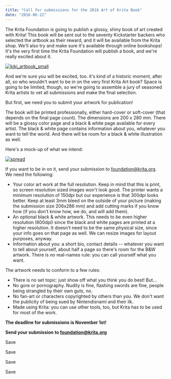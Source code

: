 ```yaml
---
title: "Call for submissions for the 2016 Art of Krita Book"
date: "2016-06-22"
---
```


The Krita Foundation is going to publish a glossy, shiny book of art created with Krita! This book will be sent out to the seventy Kickstarter backers who selected the artbook as their reward, and it will be available from the Krita shop. We'll also try and make sure it's available through online bookshops! It's the very first time the Krita Foundation will publish a book, and we're really excited about it.

[![kiki_artbook_small](/images/posts/2016/kiki_artbook_small.png)](https://krita.org/wp-content/uploads/2016/06/kiki_artbook_small.png)

And we're sure you will be excited, too. it's kind of a historic moment, after all, so who wouldn't want to be in on the very first Krita Art book? Space is going to be limited, though, so we're going to assemble a jury of seasoned Krita artists to vet all submissions and make the final selection.

But first, we need you to submit your artwork for publication!

The book will be printed professionally, either hard-cover or soft-cover (that depends on the final page count). The dimensions are 200 x 280 mm. There will be a glossy color page and a black & white page available for every artist. The black & white page contains information about you, whatever you want to tell the world. And there will be room for a black & white illustration as well.

Here's a mock-up of what we intend:

[![spread](/images/posts/2016/spread-1024x718.png)](https://krita.org/wp-content/uploads/2016/06/spread.png)

If you want to be in on it, send your submission to foundation@krita.org.  We need the following:

- Your color art work at the full resolution. Keep in mind that this is print, so screen resolution sized images won't look good. The printer wants a minimum resolution of 150dpi but our experience is that 300dpi looks better. Keep at least 3mm bleed on the outside of your picture (making the submission size 206x286 mm) and add cutting marks if you know how (if you don't know how, we do, and will add them).
- An optional black & white artwork. This needs to be even higher resolution (600dpi) since the black and white pages are printed at a higher resolution. It doesn't need to be the same physical size, since your info goes on that page as well. We can resize images for layout purposes, anyway.
- Information about you: a short bio, contact details -- whatever you want to tell about yourself, about half a page so there's room for the B&W artwork. There is _no_ real-names rule: you can call yourself what you want.

The artwork needs to conform to a few rules:

- There is no set topic: just show off what you think you do best! But...
- No gore or pornography. Nudity is fine, flashing swords are fine, people being strangled by their own guts, no.
- No fan-art or characters copyrighted by others than you. We don't want the publicity of being sued by Nintendisnami and their ilk.
- Made using Krita: you can use other tools, too, but Krita has to be used for most of the work.

**The deadline for submissions is November 1st!**

**Send your submission to foundation@krita.org**

Save

Save

Save

Save
